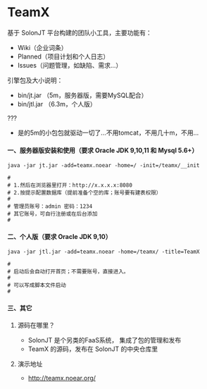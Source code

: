 # TeamX
基于 SolonJT 平台构建的团队小工具，主要功能有：

* Wiki（企业词条）
* Planned（项目计划和个人日志）
* Issues（问题管理，如缺陷、需求...）


引擎包及大小说明：
* bin/jt.jar （5m，服务器版，需要MySQL配合）
* bin/jtl.jar （6.3m，个人版）

???
* 是的5m的小包包就驱动一切了...不用tomcat，不用几十m，不用...

#### 一、服务器版安装和使用（要求 Oracle JDK 9,10,11 和 Mysql 5.6+）

```
java -jar jt.jar -add=teamx.noear -home=/ -init=/teamx/__init

#
# 1.然后在浏览器里打开：http://x.x.x.x:8080
# 2.按提示配置数据库（提前准备个空的库；账号要有建表权限）
#
# 管理员账号：admin 密码：1234
# 其它账号，可自行注册或在后台添加
#
```

#### 二、个人版（要求 Oracle JDK 9,10）

```
java -jar jtl.jar -add=teamx.noear -home=/teamx/ -title=TeamX

#
# 启动后会自动打开首页；不需要账号，直接进入。
#
# 可以写成脚本文件启动
#
```

#### 三、其它

1. 源码在哪里？
   * SolonJT 是个另类的FaaS系统， 集成了包的管理和发布
   * TeamX 的源码，发布在 SolonJT 的中央仓库里

2. 演示地址
   * http://teamx.noear.org/


